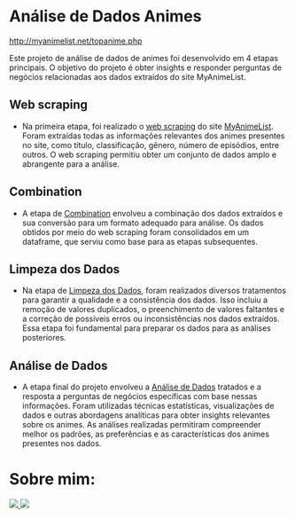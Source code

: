 <h1><b>Análise de Dados Animes</b></h1>
<p><a href="http://myanimelist.net/topanime.php">http://myanimelist.net/topanime.php</a></p>
<p>Este projeto de análise de dados de animes foi desenvolvido em 4 etapas principais. O objetivo do projeto é obter insights e responder perguntas de negócios relacionadas aos dados extraídos do site MyAnimeList.</p>
<h2>Web scraping</h2>
<ul>
    <li>Na primeira etapa, foi realizado o <a href="https://github.com/Faabry/Data_Analysis/blob/main/Animes/1_Web_Scraping.ipynb">web scraping</a> do site <a href="http://myanimelist.net/topanime.php">MyAnimeList</a>. Foram extraídas todas as informações relevantes dos animes presentes no site, como título, classificação, gênero, número de episódios, entre outros. O web scraping permitiu obter um conjunto de dados amplo e abrangente para a análise.</li>
</ul>
<h2>Combination</h2>
<ul>
    <li>A etapa de <a href="https://github.com/Faabry/Data_Analysis/blob/main/Animes/2_Combination.ipynb">Combination</a> envolveu a combinação dos dados extraídos e sua conversão para um formato adequado para análise. Os dados obtidos por meio do web scraping foram consolidados em um dataframe, que serviu como base para as etapas subsequentes.</li>
</ul>
<h2>Limpeza dos Dados</h2>
<ul>
    <li>Na etapa de <a href="https://github.com/Faabry/Data_Analysis/blob/main/Animes/3_Limpeza_dos_Dados.ipynb">Limpeza dos Dados</a>, foram realizados diversos tratamentos para garantir a qualidade e a consistência dos dados. Isso incluiu a remoção de valores duplicados, o preenchimento de valores faltantes e a correção de possíveis erros ou inconsistências nos dados extraídos. Essa etapa foi fundamental para preparar os dados para as análises posteriores.</li>
</ul>
<h2>Análise de Dados</h2>
<ul>
    <li>A etapa final do projeto envolveu a <a href="https://github.com/Faabry/Data_Analysis/blob/main/Animes/4_An%C3%A1lise_de_Dados.ipynb">Análise de Dados</a> tratados e a resposta a perguntas de negócios específicas com base nessas informações. Foram utilizadas técnicas estatísticas, visualizações de dados e outras abordagens analíticas para obter insights relevantes sobre os animes. As análises realizadas permitiram compreender melhor os padrões, as preferências e as características dos animes presentes nos dados.</li>
</ul>

  <h1> Sobre mim: </h1>
  <a href="https://www.linkedin.com/in/airton-f-225784255/">
  <img src="https://user-images.githubusercontent.com/110841289/224358942-846f52a8-6945-49ca-8aa7-6719b2f1c603.png">
  </a>
  <a href="https://www.instagram.com/faa_bry/">
  <img src="https://user-images.githubusercontent.com/110841289/224359564-da97e372-92b5-4229-9d73-eee2779e16c4.png">
  </a>
</body>
</html>

